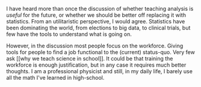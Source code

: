 I have heard more than once the discussion of whether teaching analysis is *useful* for the future, or whether we should be better off replacing it with statistics. From an utilitaristic perspective, I would agree. Statistics have been dominating the world, from elections to big data, to clinical trials, but few have the tools to understand what is going on. 

However, in the discussion most people focus on the workforce. Giving tools for people to find a job functional to the (current) status-quo. Very few ask [[why we teach science in school]]. It could be that training the workforce is enough justification, but in any case it requires much better thoughts. I am a professional physicist and still, in my daily life, I barely use all the math I've learned in high-school. 